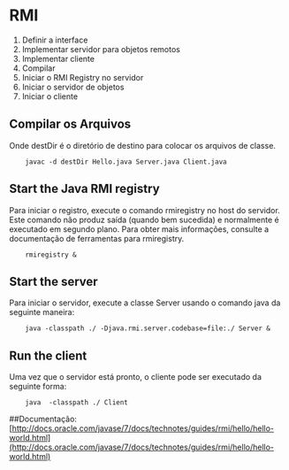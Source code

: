 # RMI

1. Definir a interface
2. Implementar servidor para objetos remotos
3. Implementar cliente
4. Compilar
5. Iniciar o RMI Registry no servidor
6. Iniciar o servidor de objetos
7. Iniciar o cliente

## Compilar os Arquivos

Onde destDir é o diretório de destino para colocar os arquivos de classe.
```shell
	javac -d destDir Hello.java Server.java Client.java
```

## Start the Java RMI registry

Para iniciar o registro, execute o comando rmiregistry no host do servidor. Este comando não produz saída (quando bem sucedida) e normalmente é executado em segundo plano. Para obter mais informações, consulte a documentação de ferramentas para rmiregistry.
```shell
	rmiregistry &
```
## Start the server

Para iniciar o servidor, execute a classe Server usando o comando java da seguinte maneira:
```shell
	java -classpath ./ -Djava.rmi.server.codebase=file:./ Server &
```
## Run the client


Uma vez que o servidor está pronto, o cliente pode ser executado da seguinte forma:
```shell
	java  -classpath ./ Client
```

##Documentação:
[http://docs.oracle.com/javase/7/docs/technotes/guides/rmi/hello/hello-world.html](http://docs.oracle.com/javase/7/docs/technotes/guides/rmi/hello/hello-world.html)
